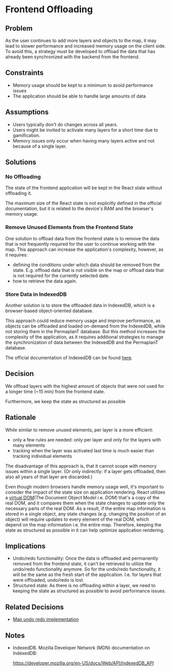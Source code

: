 # Frontend Offloading

## Problem

As the user continues to add more layers and objects to the map, it may lead to slower performance and increased memory usage on the client side.
To avoid this, a strategy must be developed to offload the data that has already been synchronized with the backend from the frontend.

## Constraints

- Memory usage should be kept to a minimum to avoid performance issues
- The application should be able to handle large amounts of data

## Assumptions

- Users typically don't do changes across all years.
- Users might be invited to activate many layers for a short time due to gamification.
- Memory issues only occur when having many layers active and not because of a single layer.

## Solutions

### No Offloading

The state of the frontend application will be kept in the React state without offloading it.

The maximum size of the React state is not explicitly defined in the official documentation, but it is related to the device's RAM and the browser's memory usage.

### Remove Unused Elements from the Frontend State

One solution to offload data from the frontend state is to remove the data that is not frequently required for the user to continue working with the map.
This approach can increase the application's complexity, however, as it requires:

- defining the conditions under which data should be removed from the state.
  E.g. offload data that is not visible on the map or offload data that is not required for the currently selected date.
- how to retrieve the data again.

### Store Data in IndexedDB

Another solution is to store the offloaded data in IndexedDB, which is a browser-based object-oriented database.

This approach could reduce memory usage and improve performance, as objects can be offloaded and loaded on-demand from the IndexedDB, while not storing them in the PermaplanT database.
But this method increases the complexity of the application, as it requires additional strategies to manage the synchronization of data between the IndexedDB and the PermaplanT database.

The official documentation of IndexedDB can be found [here](https://developer.mozilla.org/en-US/docs/Web/API/IndexedDB_API).

## Decision

We offload layers with the highest amount of objects that were not used for a longer time (~15 min) from the frontend state.

Furthermore, we keep the state as structured as possible

## Rationale

While similar to remove unused elements, per layer is a more efficient:

- only a few rules are needed:
  only per layer and only for the layers with many elements
- tracking when the layer was activated last time is much easier than tracking individual elements

The disadvantage of this approach is, that it cannot scope with memory issues within a single layer.
(Or only indirectly: if a layer gets offloaded, then also all years of that layer are discarded.)

Even though modern browsers handle memory usage well, it's important to consider the impact of the state size on application rendering.
React utilizes a [virtual DOM](https://legacy.reactjs.org/docs/faq-internals.html)(The Document Object Model i.e. _DOM_) that's a copy of the real DOM, and it compares them when the state changes to update only the necessary parts of the real DOM.
As a result, if the entire map information is stored in a single object, any state changes (e.g. changing the position of an object) will require updates to every element of the real DOM, which depend on the map information i.e. the entire map.
Therefore, keeping the state as structured as possible in it can help optimize application rendering.

## Implications

- Undo/redo functionality:
  Once the data is offloaded and permanently removed from the frontend state, it can't be retrieved to utilize the undo/redo functionality anymore.
  So for the undo/redo functionality, it will be the same as the fresh start of the application.
  I.e. for layers that were offloaded, undo/redo is lost.
- Structured state:
  As there is no offloading within a layer, we need to keeping the state as structured as possible to avoid performance issues.

## Related Decisions

- [Map undo redo implementation](/doc/decisions/map_undo_redo_implementation.md)

## Notes

- IndexedDB. Mozilla Developer Network (MDN) documentation on IndexedDB:

  https://developer.mozilla.org/en-US/docs/Web/API/IndexedDB_API
